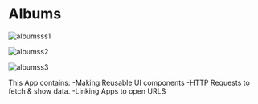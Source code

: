 # Albums

![albumsss1](https://user-images.githubusercontent.com/28184542/37959999-df5648de-31cd-11e8-8261-4f6666ddaae1.png)

![albumss2](https://user-images.githubusercontent.com/28184542/37960034-f70bf9e2-31cd-11e8-8832-89402cbad421.png)

![albumss3](https://user-images.githubusercontent.com/28184542/37960066-0b8d9e66-31ce-11e8-89b2-b670d214f7e9.png)

This App contains:
-Making Reusable UI components
-HTTP Requests to fetch & show data.
-Linking Apps to open URLS